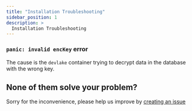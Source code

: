 ```yaml
---
title: "Installation Troubleshooting"
sidebar_position: 1
description: >
  Installation Troubleshooting
---
```


### `panic: invalid encKey` error

The cause is the `devlake` container trying to decrypt data in the database with the wrong key.

## None of them solve your problem?

Sorry for the inconvenience, please help us improve by [creating an issue](https://github.com/apache/incubator-devlake/issues)
